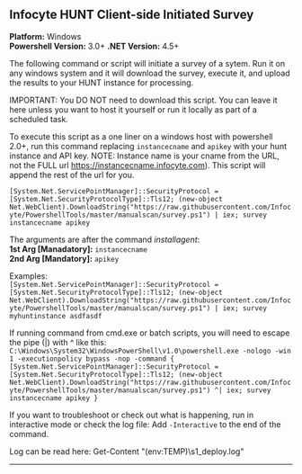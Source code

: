 ## Infocyte HUNT Client-side Initiated Survey  
**Platform:** Windows  
**Powershell Version:** 3.0+
**.NET Version:** 4.5+

The following command or script will initiate a survey of a sytem. Run it on any windows system and it will download the survey, execute it, and upload the results to your HUNT instance for processing. 

IMPORTANT: You DO NOT need to download this script. You can leave it here unless you want to host it yourself or run it locally as part of a scheduled task.

To execute this script as a one liner on a windows host with powershell 2.0+, run this command replacing `instancecname` and `apikey` with your hunt instance <mandatory> and API key. NOTE: Instance name is your cname from the URL, not the FULL url https://instancecname.infocyte.com). This script will append the rest of the url for you.

```[System.Net.ServicePointManager]::SecurityProtocol = [System.Net.SecurityProtocolType]::Tls12; (new-object Net.WebClient).DownloadString("https://raw.githubusercontent.com/Infocyte/PowershellTools/master/manualscan/survey.ps1") | iex; survey instancecname apikey```

The arguments are after the command *installagent*:  
**1st Arg [Manadatory]:** `instancecname`  
**2nd Arg [Mandatory]:** `apikey`

Examples:  
```[System.Net.ServicePointManager]::SecurityProtocol = [System.Net.SecurityProtocolType]::Tls12; (new-object Net.WebClient).DownloadString("https://raw.githubusercontent.com/Infocyte/PowershellTools/master/manualscan/survey.ps1") | iex; survey myhuntinstance asdfasdf```

If running command from cmd.exe or batch scripts, you will need to escape the pipe (|) with ^ like this:
```C:\Windows\System32\WindowsPowerShell\v1.0\powershell.exe -nologo -win 1 -executionpolicy bypass -nop -command { [System.Net.ServicePointManager]::SecurityProtocol = [System.Net.SecurityProtocolType]::Tls12; (new-object Net.WebClient).DownloadString("https://raw.githubusercontent.com/Infocyte/PowershellTools/master/manualscan/survey.ps1") ^| iex; survey instancecname apikey }```


If you want to troubleshoot or check out what is happening, run in interactive mode or check the log file:
Add `-Interactive` to the end of the command.

Log can be read here:
Get-Content "$($env:TEMP)\s1_deploy.log"

---

